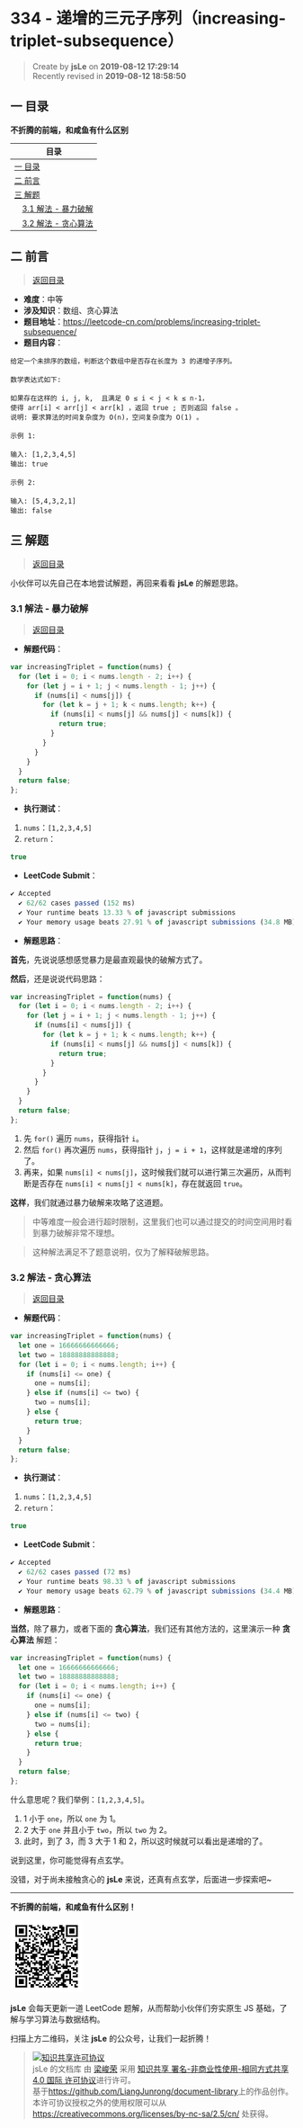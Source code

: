 334 - 递增的三元子序列（increasing-triplet-subsequence）
===

> Create by **jsLe** on **2019-08-12 17:29:14**  
> Recently revised in **2019-08-12 18:58:50**

## <a name="chapter-one" id="chapter-one">一 目录</a>

**不折腾的前端，和咸鱼有什么区别**

| 目录 |
| --- | 
| [一 目录](#chapter-one) | 
| <a name="catalog-chapter-two" id="catalog-chapter-two"></a>[二 前言](#chapter-two) |
| <a name="catalog-chapter-three" id="catalog-chapter-three"></a>[三 解题](#chapter-three) |
| &emsp;[3.1 解法 - 暴力破解](#chapter-three-one) |
| &emsp;[3.2 解法 - 贪心算法](#chapter-three-two) |

## <a name="chapter-two" id="chapter-two">二 前言</a>

> [返回目录](#chapter-one)

* **难度**：中等
* **涉及知识**：数组、贪心算法
* **题目地址**：https://leetcode-cn.com/problems/increasing-triplet-subsequence/
* **题目内容**：

```
给定一个未排序的数组，判断这个数组中是否存在长度为 3 的递增子序列。

数学表达式如下:

如果存在这样的 i, j, k,  且满足 0 ≤ i < j < k ≤ n-1，
使得 arr[i] < arr[j] < arr[k] ，返回 true ; 否则返回 false 。
说明: 要求算法的时间复杂度为 O(n)，空间复杂度为 O(1) 。

示例 1:

输入: [1,2,3,4,5]
输出: true

示例 2:

输入: [5,4,3,2,1]
输出: false
```

## <a name="chapter-three" id="chapter-three">三 解题</a>

> [返回目录](#chapter-one)

小伙伴可以先自己在本地尝试解题，再回来看看 **jsLe** 的解题思路。

### <a name="chapter-three-one" id="chapter-three-one">3.1 解法 - 暴力破解</a>

> [返回目录](#chapter-one)

* **解题代码**：

```js
var increasingTriplet = function(nums) {
  for (let i = 0; i < nums.length - 2; i++) {
    for (let j = i + 1; j < nums.length - 1; j++) {
      if (nums[i] < nums[j]) {
        for (let k = j + 1; k < nums.length; k++) {
          if (nums[i] < nums[j] && nums[j] < nums[k]) {
            return true;
          }
        }
      }
    }
  }
  return false;
};
```

* **执行测试**：

1. `nums`：`[1,2,3,4,5]`
2. `return`：

```js
true
```

* **LeetCode Submit**：

```js
✔ Accepted
  ✔ 62/62 cases passed (152 ms)
  ✔ Your runtime beats 13.33 % of javascript submissions
  ✔ Your memory usage beats 27.91 % of javascript submissions (34.8 MB)
```

* **解题思路**：

**首先**，先说说感想感觉暴力是最直观最快的破解方式了。

**然后**，还是说说代码思路：

```js
var increasingTriplet = function(nums) {
  for (let i = 0; i < nums.length - 2; i++) {
    for (let j = i + 1; j < nums.length - 1; j++) {
      if (nums[i] < nums[j]) {
        for (let k = j + 1; k < nums.length; k++) {
          if (nums[i] < nums[j] && nums[j] < nums[k]) {
            return true;
          }
        }
      }
    }
  }
  return false;
};
```

1. 先 `for()` 遍历 `nums`，获得指针 `i`。
2. 然后 `for()` 再次遍历 `nums`，获得指针 `j`，`j = i + 1`，这样就是递增的序列了。
3. 再来，如果 `nums[i] < nums[j]`，这时候我们就可以进行第三次遍历，从而判断是否存在 `nums[i] < nums[j] < nums[k]`，存在就返回 `true`。

**这样**，我们就通过暴力破解来攻略了这道题。

> 中等难度一般会进行超时限制，这里我们也可以通过提交的时间空间用时看到暴力破解非常不理想。

> 这种解法满足不了题意说明，仅为了解释破解思路。

### <a name="chapter-three-two" id="chapter-three-two">3.2 解法 - 贪心算法</a>

> [返回目录](#chapter-one)

* **解题代码**：

```js
var increasingTriplet = function(nums) {
  let one = 16666666666666;
  let two = 18888888888888;
  for (let i = 0; i < nums.length; i++) {
    if (nums[i] <= one) {
      one = nums[i];
    } else if (nums[i] <= two) {
      two = nums[i];
    } else {
      return true;
    }
  }
  return false;
};
```

* **执行测试**：

1. `nums`：`[1,2,3,4,5]`
2. `return`：

```js
true
```

* **LeetCode Submit**：

```js
✔ Accepted
  ✔ 62/62 cases passed (72 ms)
  ✔ Your runtime beats 98.33 % of javascript submissions
  ✔ Your memory usage beats 62.79 % of javascript submissions (34.4 MB)
```

* **解题思路**：

**当然**，除了暴力，或者下面的 **贪心算法**，我们还有其他方法的，这里演示一种 **贪心算法** 解题：

```js
var increasingTriplet = function(nums) {
  let one = 16666666666666;
  let two = 18888888888888;
  for (let i = 0; i < nums.length; i++) {
    if (nums[i] <= one) {
      one = nums[i];
    } else if (nums[i] <= two) {
      two = nums[i];
    } else {
      return true;
    }
  }
  return false;
};
```

什么意思呢？我们举例：`[1,2,3,4,5]`。

1. 1 小于 `one`，所以 `one` 为 1。
2. 2 大于 `one` 并且小于 `two`，所以 `two` 为 2。
3. 此时，到了 3，而 3 大于 1 和 2，所以这时候就可以看出是递增的了。

说到这里，你可能觉得有点玄学。

没错，对于尚未接触贪心的 **jsLe** 来说，还真有点玄学，后面进一步探索吧~

---

**不折腾的前端，和咸鱼有什么区别！**

![图](../../../public-repertory/img/z-small-wechat-public-address.jpg)

**jsLe** 会每天更新一道 LeetCode 题解，从而帮助小伙伴们夯实原生 JS 基础，了解与学习算法与数据结构。

扫描上方二维码，关注 **jsLe** 的公众号，让我们一起折腾！

> <a rel="license" href="http://creativecommons.org/licenses/by-nc-sa/4.0/"><img alt="知识共享许可协议" style="border-width:0" src="https://i.creativecommons.org/l/by-nc-sa/4.0/88x31.png" /></a><br /><span xmlns:dct="http://purl.org/dc/terms/" property="dct:title">jsLe 的文档库</span> 由 <a xmlns:cc="http://creativecommons.org/ns#" href="https://github.com/LiangJunrong/document-library" property="cc:attributionName" rel="cc:attributionURL">梁峻荣</a> 采用 <a rel="license" href="http://creativecommons.org/licenses/by-nc-sa/4.0/">知识共享 署名-非商业性使用-相同方式共享 4.0 国际 许可协议</a>进行许可。<br />基于<a xmlns:dct="http://purl.org/dc/terms/" href="https://github.com/LiangJunrong/document-library" rel="dct:source">https://github.com/LiangJunrong/document-library</a>上的作品创作。<br />本许可协议授权之外的使用权限可以从 <a xmlns:cc="http://creativecommons.org/ns#" href="https://creativecommons.org/licenses/by-nc-sa/2.5/cn/" rel="cc:morePermissions">https://creativecommons.org/licenses/by-nc-sa/2.5/cn/</a> 处获得。